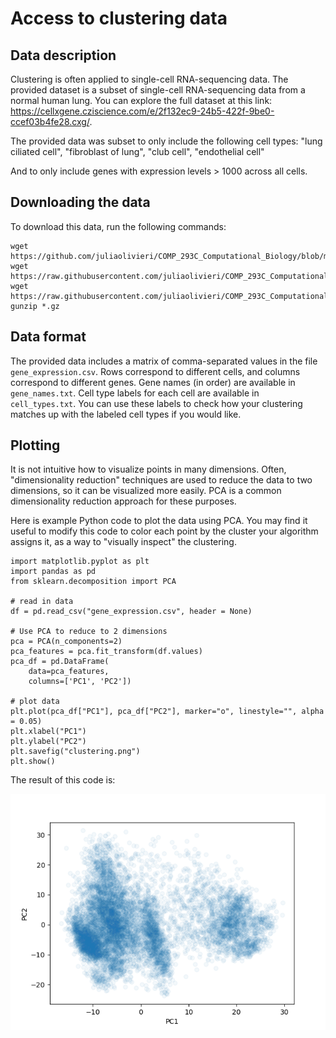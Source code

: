 # Access to clustering data

## Data description
Clustering is often applied to single-cell RNA-sequencing data. The provided dataset is a subset of single-cell RNA-sequencing data from a normal human lung. You can explore the full dataset at this link: https://cellxgene.cziscience.com/e/2f132ec9-24b5-422f-9be0-ccef03b4fe28.cxg/.

The provided data was subset to only include the following cell types: "lung ciliated cell", "fibroblast of lung", "club cell", "endothelial cell"

And to only include genes with expression levels > 1000 across all cells.

## Downloading the data
To download this data, run the following commands:

```
wget https://github.com/juliaolivieri/COMP_293C_Computational_Biology/blob/main/project/clustering/gene_expression.csv.gz
wget https://raw.githubusercontent.com/juliaolivieri/COMP_293C_Computational_Biology/main/project/clustering/cell_types.txt
wget https://raw.githubusercontent.com/juliaolivieri/COMP_293C_Computational_Biology/main/project/clustering/gene_names.txt
gunzip *.gz
```

## Data format
The provided data includes a matrix of comma-separated values in the file `gene_expression.csv`. Rows correspond to different cells, and columns correspond to different genes. Gene names (in order) are available in `gene_names.txt`. Cell type labels for each cell are available in `cell_types.txt`. You can use these labels to check how your clustering matches up with the labeled cell types if you would like.

## Plotting

It is not intuitive how to visualize points in many dimensions. Often, "dimensionality reduction" techniques are used to reduce the data to two dimensions, so it can be visualized more easily. PCA is a common dimensionality reduction approach for these purposes.

Here is example Python code to plot the data using PCA. You may find it useful to modify this code to color each point by the cluster your algorithm assigns it, as a way to "visually inspect" the clustering.

```
import matplotlib.pyplot as plt
import pandas as pd
from sklearn.decomposition import PCA

# read in data 
df = pd.read_csv("gene_expression.csv", header = None)

# Use PCA to reduce to 2 dimensions
pca = PCA(n_components=2)
pca_features = pca.fit_transform(df.values)
pca_df = pd.DataFrame(
    data=pca_features, 
    columns=['PC1', 'PC2'])

# plot data
plt.plot(pca_df["PC1"], pca_df["PC2"], marker="o", linestyle="", alpha = 0.05)
plt.xlabel("PC1")
plt.ylabel("PC2")
plt.savefig("clustering.png")
plt.show()
```

The result of this code is:

![PCA clustering](clustering.png)

